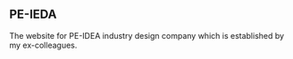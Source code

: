 ## PE-IEDA
The website for PE-IDEA industry design company which is established by my ex-colleagues.
